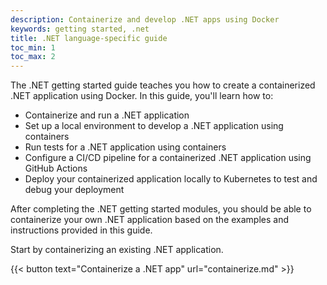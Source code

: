 ```yaml
---
description: Containerize and develop .NET apps using Docker
keywords: getting started, .net
title: .NET language-specific guide
toc_min: 1
toc_max: 2
---
```


The .NET getting started guide teaches you how to create a containerized .NET application using Docker. In this guide, you'll learn how to:

* Containerize and run a .NET application
* Set up a local environment to develop a .NET application using containers
* Run tests for a .NET application using containers
* Configure a CI/CD pipeline for a containerized .NET application using GitHub Actions
* Deploy your containerized application locally to Kubernetes to test and debug your deployment

After completing the .NET getting started modules, you should be able to containerize your own .NET application based on the examples and instructions provided in this guide.

Start by containerizing an existing .NET application.

{{< button text="Containerize a .NET app" url="containerize.md" >}}